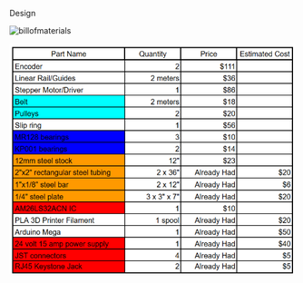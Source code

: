 Design

![billofmaterials](images/Screenshot2025-04-16164554.png)


![billofmaterials](BillOfMaterials.png)
